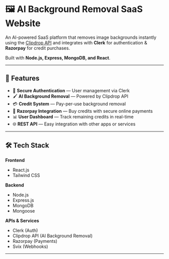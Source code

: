 # 🖼️ AI Background Removal SaaS Website

An AI-powered SaaS platform that removes image backgrounds instantly using the [Clipdrop API](https://clipdrop.co/apis) and integrates with **Clerk** for authentication & **Razorpay** for credit purchases.  

Built with **Node.js, Express, MongoDB, and React**.

---

## 🚀 Features

- 🔑 **Secure Authentication** — User management via Clerk
- 🖌 **AI Background Removal** — Powered by Clipdrop API
- 💳 **Credit System** — Pay-per-use background removal
- 🛒 **Razorpay Integration** — Buy credits with secure online payments
- 📊 **User Dashboard** — Track remaining credits in real-time
- 🌐 **REST API** — Easy integration with other apps or services

---

## 🛠️ Tech Stack

**Frontend**
- React.js
- Tailwind CSS

**Backend**
- Node.js
- Express.js
- MongoDB
- Mongoose

**APIs & Services**
- Clerk (Auth)
- Clipdrop API (AI Background Removal)
- Razorpay (Payments)
- Svix (Webhooks)

---


